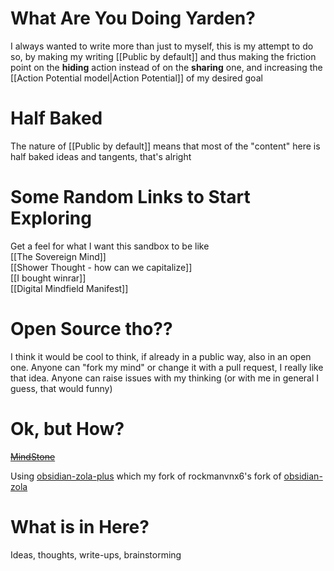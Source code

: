 # What Are You Doing Yarden?
I always wanted to write more than just to myself, this is my attempt to do so, by making my writing [[Public by default]] and thus making the friction point on the **hiding** action instead of on the **sharing** one, and increasing the [[Action Potential model|Action Potential]] of my desired goal

# Half Baked
The nature of [[Public by default]] means that most of the "content" here is half baked ideas and tangents, that's alright

# Some Random Links to Start Exploring
Get a feel for what I want this sandbox to be like  
[[The Sovereign Mind]]  
[[Shower Thought - how can we capitalize]]  
[[I bought winrar]]  
[[Digital Mindfield Manifest]]  
# Open Source tho??
I think it would be cool to think, if already in a public way, also in an open one. Anyone can "fork my mind" or change it with a pull request, I really like that idea. Anyone can raise issues with my thinking (or with me in general I guess, that would funny)

# Ok, but How?
~~[MindStone](https://mindstone.tuancao.me/)~~  

Using [obsidian-zola-plus](https://github.com/Yarden-zmr/obsidian-zola-plus) which my fork of rockmanvnx6's fork of [obsidian-zola](https://github.com/ppeetteerrs/obsidian-zola)

# What is in Here?
Ideas, thoughts, write-ups, brainstorming
